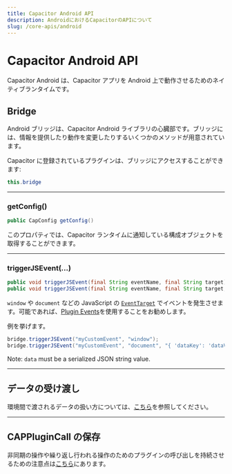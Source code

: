 ```yaml
---
title: Capacitor Android API
description: AndroidにおけるCapacitorのAPIについて
slug: /core-apis/android
---
```


# Capacitor Android API

Capacitor Android は、Capacitor アプリを Android 上で動作させるためのネイティブランタイムです。

## Bridge

Android ブリッジは、Capacitor Android ライブラリの心臓部です。ブリッジには、情報を提供したり動作を変更したりするいくつかのメソッドが用意されています。

Capacitor に登録されているプラグインは、ブリッジにアクセスすることができます:

```java
this.bridge
```

---

### getConfig()

```java
public CapConfig getConfig()
```

このプロパティでは、Capacitor ランタイムに通知している構成オブジェクトを取得することができます。

---

### triggerJSEvent(...)

```java
public void triggerJSEvent(final String eventName, final String target)
public void triggerJSEvent(final String eventName, final String target, final String data)
```

`window` や `document` などの JavaScript の [`EventTarget`](https://developer.mozilla.org/en-US/docs/Web/API/EventTarget) でイベントを発生させます。可能であれば、[Plugin Events](/docs/plugins/android#plugin-events)を使用することをお勧めします。

例を挙げます。

```java
bridge.triggerJSEvent("myCustomEvent", "window");
bridge.triggerJSEvent("myCustomEvent", "document", "{ 'dataKey': 'dataValue' }");
```

Note: `data` must be a serialized JSON string value.

---

## データの受け渡し

環境間で渡されるデータの扱い方については、[こちら](/docs/core-apis/data-types#android)を参照してください。

---

## CAPPluginCall の保存

非同期の操作や繰り返し行われる操作のためのプラグインの呼び出しを持続させるための注意点は[こちら](/docs/core-apis/saving-calls)にあります。
